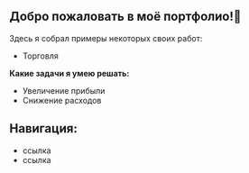 ## Добро пожаловать в моё портфолио!👋

Здесь я собрал примеры некоторых своих работ:
- Торговля

**Какие задачи я умею решать:**

- Увеличение прибыли
- Снижение расходов

## Навигация: 
- ссылка
- ссылка